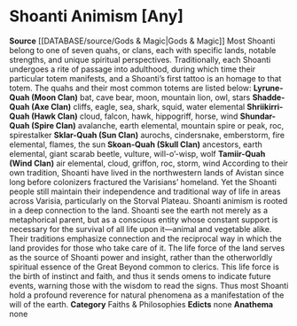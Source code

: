﻿---
ability: null
ability_boost: null
alignment: Any
deity:
- '[[DATABASE/deity/Shoanti Animism|Shoanti Animism]]'
deity_category: Faiths & Philosophies
divine_font: null
domain: null
favored_weapon: null
follower_alignment: null
id: '203'
name: Shoanti Animism
rarity: Common
rus_type_level: null
skill: null
source: '[[DATABASE/source/Gods & Magic|Gods & Magic]]'
trait: null
type: Deity

---
# Shoanti Animism [Any]

**Source** [[DATABASE/source/Gods & Magic|Gods & Magic]] 
Most Shoanti belong to one of seven quahs, or clans, each with specific lands, notable strengths, and unique spiritual perspectives. Traditionally, each Shoanti undergoes a rite of passage into adulthood, during which time their particular totem manifests, and a Shoanti’s first tattoo is an homage to that totem. The quahs and their most common totems are listed below:
 **Lyrune-Quah (Moon Clan)** bat, cave bear, moon, mountain lion, owl, stars
 **Shadde-Quah (Axe Clan)** cliffs, eagle, sea, shark, squid, water elemental
 **Shriikirri-Quah (Hawk Clan)** cloud, falcon, hawk, hippogriff, horse, wind
 **Shundar-Quah (Spire Clan)** avalanche, earth elemental, mountain spire or peak, roc, spirestalker
 **Sklar-Quah (Sun Clan)** aurochs, cindersnake, emberstorm, fire elemental, flames, the sun
 **Skoan-Quah (Skull Clan)** ancestors, earth elemental, giant scarab beetle, vulture, will-o’-wisp, wolf
 **Tamiir-Quah (Wind Clan)** air elemental, cloud, griffon, roc, storm, wind
 According to their own tradition, Shoanti have lived in the northwestern lands of Avistan since long before colonizers fractured the Varisians’ homeland. Yet the Shoanti people still maintain their independence and traditional way of life in areas across Varisia, particularly on the Storval Plateau.
 Shoanti animism is rooted in a deep connection to the land. Shoanti see the earth not merely as a metaphorical parent, but as a conscious entity whose constant support is necessary for the survival of all life upon it—animal and vegetable alike. Their traditions emphasize connection and the reciprocal way in which the land provides for those who take care of it. The life force of the land serves as the source of Shoanti power and insight, rather than the otherworldly spiritual essence of the Great Beyond common to clerics. This life force is the birth of instinct and faith, and thus it sends omens to indicate future events, warning those with the wisdom to read the signs. Thus most Shoanti hold a profound reverence for natural phenomena as a manifestation of the will of the earth.
**Category** Faiths & Philosophies
**Edicts** none
**Anathema** none